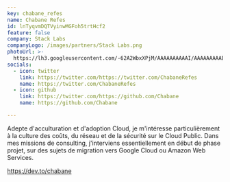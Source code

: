 ```yaml
---
key: chabane_refes
name: Chabane Refes
id: lnTyqvmDQTVyinwMGFoh5trtHcf2
feature: false
company: Stack Labs
companyLogo: /images/partners/Stack Labs.png
photoUrl: >-
  https://lh3.googleusercontent.com/-62A2WbxXPjM/AAAAAAAAAAI/AAAAAAAAAEw/DX7i3nZ38cA/photo.jpg
socials:
  - icon: twitter
    link: https://twitter.com/https://twitter.com/ChabaneRefes
    name: https://twitter.com/ChabaneRefes
  - icon: github
    link: https://twitter.com/https://github.com/Chabane
    name: https://github.com/Chabane

---
```


Adepte d'acculturation et d'adoption Cloud, je m'intéresse particulièrement à la culture des coûts, du réseau et de la sécurité sur le Cloud Public.
Dans mes missions de consulting, j'interviens essentiellement en début de phase projet, sur des sujets de migration vers Google Cloud ou Amazon Web Services.

https://dev.to/chabane